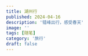 ```yaml
---
title: 湖州行
published: 2024-04-16
description: '错峰出行，感受春天'
image: ''
tags: [随笔]
category: '旅行'
draft: false 
---
```

